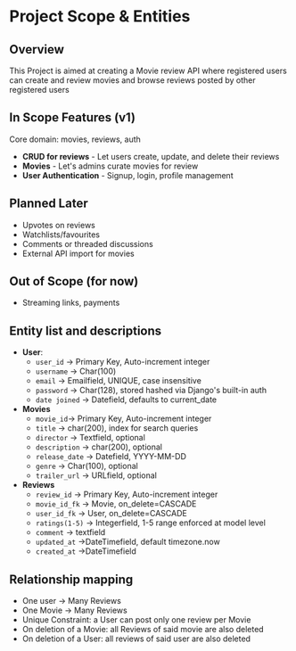 # Project Scope & Entities
## Overview
This Project is aimed at creating a Movie review API where registered users can create and review movies and browse reviews posted by other registered users
## In Scope Features (v1)
Core domain: movies, reviews, auth
- **CRUD for reviews** - Let users create, update, and delete their reviews 
- **Movies** - Let's admins curate movies for review 
- **User Authentication** - Signup, login, profile management
## Planned Later
- Upvotes on reviews
- Watchlists/favourites
- Comments or threaded discussions
- External API import for movies
## Out of Scope (for now)
- Streaming links, payments
## Entity list and descriptions
- **User**:
  - `user_id` → Primary Key, Auto-increment integer
  - `username` → Char(100)
  - `email` → Emailfield,  UNIQUE, case insensitive
  - `password` → Char(128), stored hashed via Django's built-in auth
  - `date joined` → Datefield, defaults to current_date
- **Movies**
  - `movie_id`→ Primary Key, Auto-increment integer
  - `title` → char(200), index for search queries
  - `director` → Textfield, optional
  - `description` → char(200), optional
  - `release_date` → Datefield, YYYY-MM-DD
  - `genre` → Char(100), optional
  - `trailer_url` → URLfield, optional
- **Reviews**
  - `review_id` → Primary Key, Auto-increment integer
  - `movie_id_fk` → Movie, on_delete=CASCADE
  - `user_id_fk` → User, on_delete=CASCADE  
  - `ratings(1-5)` → Integerfield, 1-5 range enforced at model level
  - `comment` → textfield
  - `updated_at` →DateTimefield, default timezone.now
  - `created_at` →DateTimefield
## Relationship mapping
- One user → Many Reviews
- One Movie → Many Reviews
- Unique Constraint: a User can post only one review per Movie
- On deletion of a Movie: all Reviews of said movie are also deleted
- On deletion of a User: all reviews of said user are also deleted

